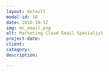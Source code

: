 ```yaml
---
layout: default
modal-id: 18
date: 2016-10-12
img: mc_email.png
alt: Marketing Cloud Email Specialist
project-date: 
client: 
category: 
description: 

---
```

